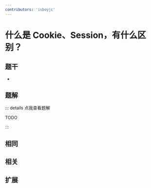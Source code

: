 ```yaml
---
contributors: 'isboyjc'
---
```


# 什么是 Cookie、Session，有什么区别？


## 题干

- 



## 题解

::: details 点我查看题解

  TODO

:::



## 相同


## 相关


## 扩展

